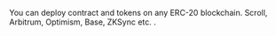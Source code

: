 You can deploy contract and tokens on any ERC-20 blockchain. 
Scroll, Arbitrum, Optimism, Base, ZKSync etc.
.

